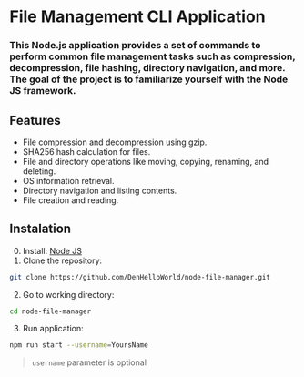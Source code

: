# File Management CLI Application
### This Node.js application provides a set of commands to perform common file management tasks such as compression, decompression, file hashing, directory navigation, and more. The goal of the project is to familiarize yourself with the Node JS framework.
## Features
- File compression and decompression using gzip.
- SHA256 hash calculation for files.
- File and directory operations like moving, copying, renaming, and deleting.
- OS information retrieval.
- Directory navigation and listing contents.
- File creation and reading.

## Instalation
0. Install: [Node JS](https://nodejs.org/en/download/package-manager)
1. Clone the repository:
```bash
git clone https://github.com/DenHelloWorld/node-file-manager.git
```
2. Go to working directory:
```bash
cd node-file-manager
```
3. Run application:
```bash
npm run start --username=YoursName
```
> `username` parameter is optional
